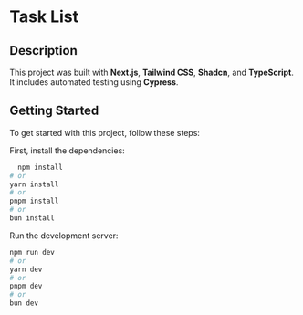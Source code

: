 # Task List

## Description

This project was built with **Next.js**, **Tailwind CSS**, **Shadcn**, and **TypeScript**. It includes automated testing using **Cypress**.

## Getting Started

To get started with this project, follow these steps:

First, install the dependencies:
 ```bash
   npm install
# or
yarn install
# or
pnpm install
# or
bun install
  ```

Run the development server:

```bash
npm run dev
# or
yarn dev
# or
pnpm dev
# or
bun dev
```